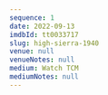 ```yaml
---
sequence: 1
date: 2022-09-13
imdbId: tt0033717
slug: high-sierra-1940
venue: null
venueNotes: null
medium: Watch TCM
mediumNotes: null
---
```


